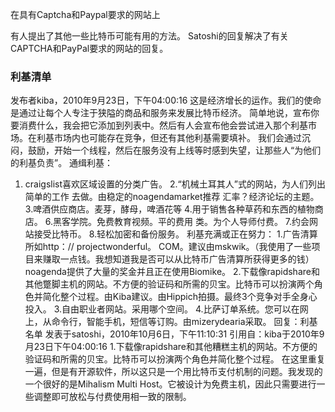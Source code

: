 在具有Captcha和Paypal要求的网站上


有人提出了其他一些比特币可能有用的方法。 Satoshi的回复解决了有关CAPTCHA和PayPal要求的网站的回复。


### 利基清单
发布者kiba，2010年9月23日，下午04:00:16
这是经济增长的运作。我们的使命是通过让每个人专注于狭隘的商品和服务来发展比特币经济。
简单地说，宣布你要消费什么，我会把它添加到列表中。然后有人会宣布他会尝试进入那个利基市场。在利基市场内也可能存在竞争，但还有其他利基需要填补。
我们会通过沉闷，鼓励，开始一个线程，然后在服务没有上线等时感到失望，让那些人“为他们的利基负责”。
通缉利基：
1. craigslist喜欢区域设置的分类广告。
2.“机械土耳其人”式的网站，为人们列出简单的工作
去做。由稳定的noagendamarket推荐
汇率？经济论坛的主题。
3.啤酒供应商店。麦芽，酵母，啤酒花等
4.用于销售各种草药和东西的植物商店。
6.黑客学院。免费教育视频。平的费用
类。为个人导师付费。
7.约会网站接受比特币。
8.轻松加密和备份服务。
利基充满或正在努力：
1.广告清算所如http：// projectwonderful。 COM。建议由mskwik。（我使用了一些项目来赚取一点钱。我想知道我是否可以从比特币广告清算所获得更多的钱）noagenda提供了大量的奖金并且正在使用Biomike。
2.下载像rapidshare和其他蹩脚主机的网站。不方便的验证码和所需的贝宝。比特币可以扮演两个角色并简化整个过程。由Kiba建议。由Hippich拍摄。最终3个竞争对手全身心投入。
3.自由职业者网站。采用哪个空间。
4.比萨订单系统。您可以在网上，从命令行，智能手机，短信等订购。由mizerydearia采取。
回复：利基名单
发表于satoshi，2010年10月6日，下午11:10:31
引用自：kiba于2010年9月23日下午04:00:16
1.下载像rapidshare和其他糟糕主机的网站。不方便的验证码和所需的贝宝。比特币可以扮演两个角色并简化整个过程。
在这里重复一遍，但是有开源软件，所以这只是一个用比特币支付机制的问题。我发现的一个很好的是Mihalism Multi Host。它被设计为免费主机，因此只需要进行一些调整即可放松与付费使用相一致的限制。






